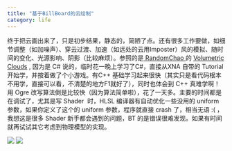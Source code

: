 ```yaml
---
title: "基于BillBoard的云绘制"
category: life
---
```


<p>终于把云画出来了，只是初步结果，静态的，简陋了点。还有很多工作要做，如细节调整（如加噪声）、穿云过渡、加速（如远处的云用Imposter）风的模拟、随时间的变化、光源影响、阴影（比较麻烦）。参照的是<a target="_blank" href="http://xna-uk.net/blogs/randomchaos"> RandomChao </a>的 <a target="_blank" href="http://xna-uk.net/blogs/randomchaos/archive/2008/10/02/volumetric-clouds-source.aspx">Volumetric Clouds</a> , 因为是 C# 说的，临时花一晚上学习了C#，直接从XNA 自带的 Tutorial 开始学，并按着做了个小游戏。有C++ 基础学习起来很快（其实只是看代码根本不用学，直接可以看，不清楚的地方F1就好了），同时也体会到 C++ 真难学啊！用 Ogre 改写算法倒是比较快（因为算法简单啦），花了一天多。主要的时间都是在调试了，尤其是写 Shader&#160; 时，HLSL 编译器有自动优化一些没用的 uniform 参数，如果你定义了这个的 uniform 参数，程序就直接 crash 了，相当无语 :( ，我想这是很多 Shader 新手都会遇到的问题，BT 的是错误很难发现。如果有时间就再试试其它考虑到物理模型的实现。</p>
<div>
<p><a href="http://hiphotos.baidu.com/maxint/pic/item/10edab54d296ce61574e008e.jpg" target="_blank"><img border="0" src="http://hiphotos.baidu.com/maxint/abpic/item/10edab54d296ce61574e008e.jpg" small="1" class="blogimg"></a> <a target="_blank" href="http://hiphotos.baidu.com/maxint/pic/item/eed4245cb8915576faf2c0ba.jpg"><img border="0" class="blogimg" small="1" src="http://hiphotos.baidu.com/maxint/abpic/item/eed4245cb8915576faf2c0ba.jpg"></a></p>
</div>